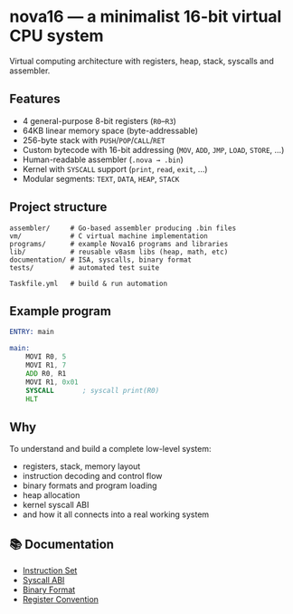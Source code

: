 # nova16 — a minimalist 16-bit virtual CPU system

Virtual computing architecture with registers, heap, stack, syscalls and assembler.

## Features

- 4 general-purpose 8-bit registers (`R0`–`R3`)
- 64KB linear memory space (byte-addressable)
- 256-byte stack with `PUSH`/`POP`/`CALL`/`RET`
- Custom bytecode with 16-bit addressing (`MOV`, `ADD`, `JMP`, `LOAD`, `STORE`, ...)
- Human-readable assembler (`.nova → .bin`)
- Kernel with `SYSCALL` support (`print`, `read`, `exit`, …)
- Modular segments: `TEXT`, `DATA`, `HEAP`, `STACK`

## Project structure

```
assembler/     # Go-based assembler producing .bin files
vm/            # C virtual machine implementation
programs/      # example Nova16 programs and libraries
lib/           # reusable v8asm libs (heap, math, etc)
documentation/ # ISA, syscalls, binary format
tests/         # automated test suite

Taskfile.yml   # build & run automation
```

## Example program

```asm
ENTRY: main

main: 
    MOVI R0, 5
    MOVI R1, 7
    ADD R0, R1
    MOVI R1, 0x01
    SYSCALL       ; syscall print(R0)
    HLT
```

## Why

To understand and build a complete low-level system:
- registers, stack, memory layout
- instruction decoding and control flow
- binary formats and program loading
- heap allocation
- kernel syscall ABI
- and how it all connects into a real working system

## 📚 Documentation

- [Instruction Set](documentation/opcode_table.md)
- [Syscall ABI](documentation/syscall_abi.md)
- [Binary Format](documentation/binary_format.md)
- [Register Convention](documentation/registers.md)
